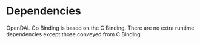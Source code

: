 # Dependencies

OpenDAL Go Binding is based on the C Binding.
There are no extra runtime dependencies except those conveyed from C Binding.
